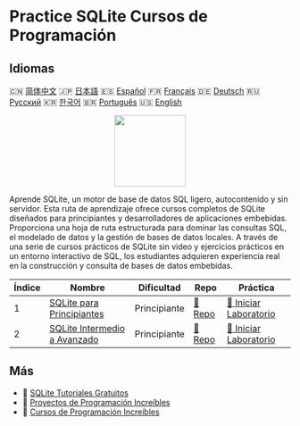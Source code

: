 # Practice SQLite Cursos de Programación

## Idiomas

🇨🇳 [简体中文](README_zh.md) 🇯🇵 [日本語](README_ja.md) 🇪🇸 [Español](README_es.md) 🇫🇷 [Français](README_fr.md) 🇩🇪 [Deutsch](README_de.md) 🇷🇺 [Русский](README_ru.md) 🇰🇷 [한국어](README_ko.md) 🇧🇷 [Português](README_pt.md) 🇺🇸 [English](README.md) 

<div align="center">
<img width="128px" src="https://file.labex.io/path/yNOqpRQSmPL4.png">
</div>

Aprende SQLite, un motor de base de datos SQL ligero, autocontenido y sin servidor. Esta ruta de aprendizaje ofrece cursos completos de SQLite diseñados para principiantes y desarrolladores de aplicaciones embebidas. Proporciona una hoja de ruta estructurada para dominar las consultas SQL, el modelado de datos y la gestión de bases de datos locales. A través de una serie de cursos prácticos de SQLite sin video y ejercicios prácticos en un entorno interactivo de SQL, los estudiantes adquieren experiencia real en la construcción y consulta de bases de datos embebidas.

|   Índice | Nombre                                                                                      | Dificultad   | Repo                                                                     | Práctica                                                                              |
|----------|---------------------------------------------------------------------------------------------|--------------|--------------------------------------------------------------------------|---------------------------------------------------------------------------------------|
|        1 | [SQLite para Principiantes](https://labex.io/es/courses/sqlite-for-beginners)               | Principiante | [🔗 Repo](https://github.com/labex-labs/sqlite-for-beginners)            | [🚀 Iniciar Laboratorio](https://labex.io/es/courses/sqlite-for-beginners)            |
|        2 | [SQLite Intermedio a Avanzado](https://labex.io/es/courses/sqlite-intermediate-to-advanced) | Principiante | [🔗 Repo](https://github.com/labex-labs/sqlite-intermediate-to-advanced) | [🚀 Iniciar Laboratorio](https://labex.io/es/courses/sqlite-intermediate-to-advanced) |

## Más

- 🔗 [SQLite Tutoriales Gratuitos](https://github.com/labex-labs/sqlite-free-tutorials)
- 🔗 [Proyectos de Programación Increíbles](https://github.com/labex-labs/awesome-programming-projects)
- 🔗 [Cursos de Programación Increíbles](https://github.com/labex-labs/awesome-programming-courses)

